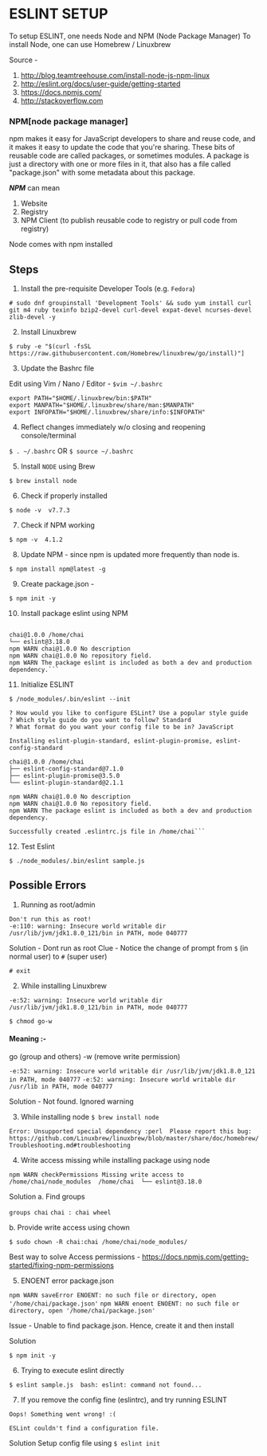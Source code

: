 # ESLINT SETUP

To setup ESLINT, one needs Node and NPM (Node Package Manager)
To install Node, one can use Homebrew / Linuxbrew

Source - 
1. http://blog.teamtreehouse.com/install-node-js-npm-linux
2. http://eslint.org/docs/user-guide/getting-started
3. https://docs.npmjs.com/
4. http://stackoverflow.com

### NPM[node package manager]

npm makes it easy for JavaScript developers to share and reuse code, and it makes it easy to update the code that you're sharing.
These bits of reusable code are called packages, or sometimes modules. A package is just a directory with one or more files in it, that also has a file called "package.json" with some metadata about this package.

**_NPM_** can mean

1. Website 
2. Registry 
3. NPM Client (to publish reusable code to registry or pull code from registry)

Node comes with npm installed

## Steps 

1. Install the pre-requisite Developer Tools (e.g. `Fedora`)

`# sudo dnf groupinstall 'Development Tools' && sudo yum install curl git m4 ruby texinfo bzip2-devel curl-devel expat-devel ncurses-devel zlib-devel -y`

2. Install Linuxbrew

`$ ruby -e "$(curl -fsSL https://raw.githubusercontent.com/Homebrew/linuxbrew/go/install)"]`

3. Update the Bashrc file 

Edit using Vim / Nano / Editor - `$vim ~/.bashrc`

```
export PATH="$HOME/.linuxbrew/bin:$PATH"
export MANPATH="$HOME/.linuxbrew/share/man:$MANPATH"  
export INFOPATH="$HOME/.linuxbrew/share/info:$INFOPATH"
```

4. Reflect changes immediately w/o closing and reopening console/terminal

`$ . ~/.bashrc` OR
`$ source ~/.bashrc`

5. Install `NODE` using Brew

`$ brew install node`

6. Check if properly installed

`$ node -v 
v7.7.3`

7. Check if NPM working 

`$ npm -v 
4.1.2`

8. Update NPM - since npm is updated more frequently than node is. 

`$ npm install npm@latest -g`

9. Create package.json - 

`$ npm init -y`

10. Install package eslint using NPM

```$ npm install eslint --save-dev 

chai@1.0.0 /home/chai 
└── eslint@3.18.0 
npm WARN chai@1.0.0 No description 
npm WARN chai@1.0.0 No repository field. 
npm WARN The package eslint is included as both a dev and production dependency.```
```

11. Initialize ESLINT 

`$ /node_modules/.bin/eslint --init `
```
? How would you like to configure ESLint? Use a popular style guide 
? Which style guide do you want to follow? Standard 
? What format do you want your config file to be in? JavaScript 

Installing eslint-plugin-standard, eslint-plugin-promise, eslint-config-standard 

chai@1.0.0 /home/chai 
├── eslint-config-standard@7.1.0 
├── eslint-plugin-promise@3.5.0 
└── eslint-plugin-standard@2.1.1 

npm WARN chai@1.0.0 No description 
npm WARN chai@1.0.0 No repository field. 
npm WARN The package eslint is included as both a dev and production dependency. 

Successfully created .eslintrc.js file in /home/chai```
```

12. Test Eslint

`$ ./node_modules/.bin/eslint sample.js `

## Possible Errors

1. Running as root/admin

```# ruby -e "$(curl -fsSL https://raw.githubusercontent.com/Homebrew/linuxbrew/go/install)" 
Don't run this as root! 
-e:110: warning: Insecure world writable dir /usr/lib/jvm/jdk1.8.0_121/bin in PATH, mode 040777
```
Solution - Dont run as root
Clue - Notice the change of prompt from `$` (in normal user) to `#` (super user)

`# exit`

2. While installing Linuxbrew

`-e:52: warning: Insecure world writable dir /usr/lib/jvm/jdk1.8.0_121/bin in PATH, mode 040777`

`$ chmod go-w `

#### Meaning :- 

go (group and others) 
-w (remove write permission)

`-e:52: warning: Insecure world writable dir /usr/lib/jvm/jdk1.8.0_121 in PATH, mode 040777`
`-e:52: warning: Insecure world writable dir /usr/lib in PATH, mode 040777`

Solution - Not found. Ignored warning

3. While installing node
`$ brew install node `

`Error: Unsupported special dependency :perl 
Please report this bug:    https://github.com/Linuxbrew/linuxbrew/blob/master/share/doc/homebrew/Troubleshooting.md#troubleshooting`

4. Write access missing while installing package using node

`npm WARN checkPermissions Missing write access to /home/chai/node_modules 
/home/chai 
└── eslint@3.18.0 `

Solution
a. Find groups

`groups chai`
`chai : chai wheel`

b. Provide write access using chown

`$ sudo chown -R chai:chai /home/chai/node_modules/ `

Best way to solve Access permissions - https://docs.npmjs.com/getting-started/fixing-npm-permissions

5. ENOENT error package.json

`npm WARN saveError ENOENT: no such file or directory, open '/home/chai/package.json'`
`npm WARN enoent ENOENT: no such file or directory, open '/home/chai/package.json'`

Issue - Unable to find package.json. Hence, create it and then install

Solution

`$ npm init -y `

6. Trying to execute eslint directly

`$ eslint sample.js 
bash: eslint: command not found...`

7. If you remove the config fine (eslintrc), and try running ESLINT

`Oops! Something went wrong! :(`

`ESLint couldn't find a configuration file.`

Solution
Setup config file using 
`$ eslint init`

